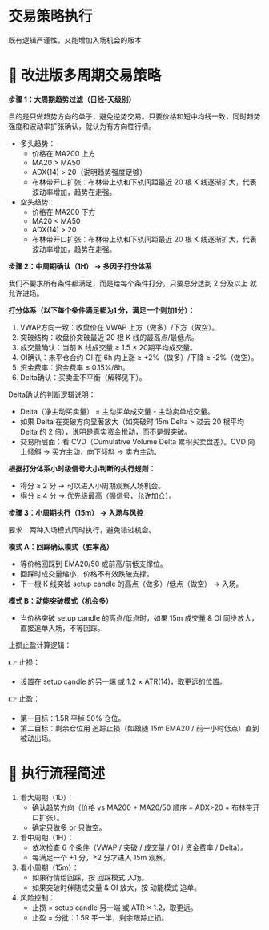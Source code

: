 # 交易策略执行

既有逻辑严谨性，又能增加入场机会的版本

# **🔹 改进版多周期交易策略**

**步骤 1：大周期趋势过滤（日线-天级别）**

目的是只做趋势方向的单子，避免逆势交易。只要价格和短中均线一致，同时趋势强度和波动率扩张确认，就认为有方向性行情。

- 多头趋势：
    - 价格在 MA200 上方
    - MA20 > MA50
    - ADX(14) > 20（说明趋势强度足够）
    - 布林带开口扩张：布林带上轨和下轨间距最近 20 根 K 线逐渐扩大，代表波动率增加，趋势在走强。
- 空头趋势：
    - 价格在 MA200 下方
    - MA20 < MA50
    - ADX(14) > 20
    - 布林带开口扩张：布林带上轨和下轨间距最近 20 根 K 线逐渐扩大，代表波动率增加，趋势在走强。

**步骤 2：中周期确认（1H） → 多因子打分体系**

我们不要求所有条件都满足，而是给每个条件打分，只要总分达到 2 分及以上 就允许进场。

**打分体系（以下每个条件满足都为1 分，满足一个则加1分）：**

1. VWAP方向一致：收盘价在 VWAP 上方（做多）/下方（做空）。
2. 突破结构：收盘价突破最近 20 根 K 线的最高点/最低点。
3. 成交量确认：当前 K 线成交量 ≥ 1.5 × 20期平均成交量。
4. OI确认：未平仓合约 OI 在 6h 内上涨 ≥ +2%（做多）/下降 ≥ -2%（做空）。
5. 资金费率：资金费率 ≤ 0.15%/8h。
6. Delta确认：买卖盘不平衡（解释见下）。

Delta确认的判断逻辑说明：

- Delta（净主动买卖量） = 主动买单成交量 - 主动卖单成交量。
- 如果 Delta 在突破方向显著放大（如突破时 15m Delta > 过去 20 根平均 Delta 的 2 倍），说明是真实资金推动，而不是假突破。
- 交易所层面：看 CVD（Cumulative Volume Delta 累积买卖盘差）。CVD 向上倾斜 → 买方主动，向下倾斜 → 卖方主动。

**根据打分体系小时级信号大小判断的执行规则：**

- 得分 ≥ 2 分 → 可以进入小周期观察入场机会。
- 得分 ≥ 4 分 → 优先级最高（强信号，允许加仓）。

**步骤 3：小周期执行（15m） → 入场与风控**

要求：两种入场模式同时执行，避免错过机会。

**模式 A：回踩确认模式（胜率高）**

- 等价格回踩到 EMA20/50 或前高/前低支撑位。
- 回踩时成交量缩小，价格不有效跌破支撑。
- 下一根 K 线突破 setup candle 的高点（做多）/低点（做空） → 入场。

**模式 B：动能突破模式（机会多）**

- 当价格突破 setup candle 的高点/低点时，如果 15m 成交量 & OI 同步放大，直接追单入场，不等回踩。

止损止盈计算逻辑：

👉 止损：

- 设置在 setup candle 的另一端 或 1.2 × ATR(14)，取更远的位置。

👉 止盈：

- 第一目标：1.5R 平掉 50% 仓位。
- 第二目标：剩余仓位用 追踪止损（如跟随 15m EMA20 / 前一小时低点）直到被动出场。

# **🔹 执行流程简述**

1. 看大周期（1D）：
    - 确认趋势方向（价格 vs MA200 + MA20/50 顺序 + ADX>20 + 布林带开口扩张）。
    - 确定只做多 or 只做空。
2. 看中周期（1H）：
    - 依次检查 6 个条件（VWAP / 突破 / 成交量 / OI / 资金费率 / Delta）。
    - 每满足一个 +1 分，≥2 分才进入 15m 观察。
3. 看小周期（15m）：
    - 如果行情给回踩，按 回踩模式 入场。
    - 如果突破时伴随成交量 & OI 放大，按 动能模式 追单。
4. 风险控制：
    - 止损 = setup candle 另一端 或 ATR × 1.2，取更远。
    - 止盈 = 分批：1.5R 平一半，剩余跟踪止损。